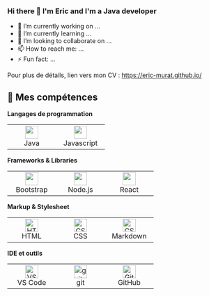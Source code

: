 ### Hi there 👋 I'm Eric and I'm a Java developer

- 🔭 I’m currently working on ...
- 🌱 I’m currently learning ...
- 👯 I’m looking to collaborate on ...
- 📫 How to reach me: ...
- ⚡ Fun fact: ...

Pour plus de détails, lien vers mon CV : https://eric-murat.github.io/

## 🚀 Mes compétences
**Langages de programmation**
<table>
  <tr>
    <td align="center" width="96">
      <a href="https://www.java.com">
        <img width="30px" src="https://cdn.jsdelivr.net/gh/devicons/devicon/icons/java/java-original.svg" />
      </a>
      <br>Java
    </td>
    <td align="center" width="96">
      <img width="30px" src="https://cdn.jsdelivr.net/gh/devicons/devicon/icons/javascript/javascript-original.svg" />
      <br>Javascript
    </td>   
  </tr>
</table>

**Frameworks & Libraries**
<table>
  <tr>
    <td align="center" width="96">
      <img width="30px" src="https://cdn.jsdelivr.net/gh/devicons/devicon/icons/bootstrap/bootstrap-original.svg" />
      <br>Bootstrap
    </td>
    <td align="center" width="96">
      <img width="30px" src="https://cdn.jsdelivr.net/gh/devicons/devicon/icons/nodejs/nodejs-original.svg" />
      <br>Node.js
    </td>
    <td align="center" width="96">
      <img width="30px" src="https://cdn.jsdelivr.net/gh/devicons/devicon/icons/react/react-original.svg" />
      <br>React
    </td>
  </tr>
</table>

**Markup & Stylesheet**
<table>
  <tr>
    <td align="center" width="96">
      <a href="https://html.spec.whatwg.org/multipage/">
        <img width="30px" src="https://cdn.jsdelivr.net/gh/devicons/devicon/icons/html5/html5-original.svg" alt="HTML" />
      </a>
      <br>HTML
    </td>
    <td align="center" width="96">
      <a href="https://www.w3.org/Style/CSS/">
        <img width="30px" src="https://cdn.jsdelivr.net/gh/devicons/devicon/icons/css3/css3-original.svg" alt="CSS" />
      </a>
      <br>CSS
    </td>
    <td align="center" width="96">
      <a href="https://daringfireball.net/projects/markdown/">
        <img width="30px" src="https://cdn.jsdelivr.net/gh/devicons/devicon/icons/markdown/markdown-original.svg" alt="CSS" />
      </a>
      <br>Markdown
    </td>
  </tr>
</table>

**IDE et outils**
<table>
  <tr>
    <td align="center" width="96">
      <a href="https://code.visualstudio.com/">
        <img width="30px" src="https://cdn.jsdelivr.net/gh/devicons/devicon/icons/vscode/vscode-original.svg" alt="VS Code" />
      </a>
      <br>VS Code
    </td>   
    <td align="center" width="96">
      <a href="https://git-scm.com/">
        <img width="30px" src="https://cdn.jsdelivr.net/gh/devicons/devicon/icons/git/git-original.svg" alt="git" />
      </a>
      <br>git
    </td>   
    <td align="center" width="96">
      <a href="https://github.com/">
        <img width="30px" src="https://cdn.jsdelivr.net/gh/devicons/devicon/icons/github/github-original.svg" alt="GitHub" />
      </a>
      <br>GitHub
    </td>   
  </tr>
</table>

